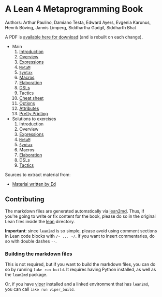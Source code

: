 # A Lean 4 Metaprogramming Book

Authors: Arthur Paulino, Damiano Testa, Edward Ayers, Evgenia Karunus, Henrik Böving, Jannis Limperg, Siddhartha Gadgil, Siddharth Bhat

A PDF is [available here for download](../../releases/download/latest/Metaprogramming.in.Lean.4.pdf) (and is rebuilt on each change).

* Main
    1. [Introduction](md/main/01_intro.md)
    2. [Overview](md/main/02_overview.md)
    3. [Expressions](md/main/03_expressions.md)
    4. [`MetaM`](md/main/04_metam.md)
    5. [`Syntax`](md/main/05_syntax.md)
    6. [Macros](md/main/06_macros.md)
    7. [Elaboration](md/main/07_elaboration.md)
    8. [DSLs](md/main/08_dsls.md)
    9. [Tactics](md/main/09_tactics.md)
    10. [Cheat sheet](md/main/10_cheat-sheet.md)
    1. [Options](md/extra/01_options.md)
    2. [Attributes](md/extra/02_attributes.md)
    3. [Pretty Printing](md/extra/03_pretty-printing.md)
* Solutions to exercises
    1. Introduction
    2. Overview
    3. [Expressions](md/solutions/03_expressions.md)
    4. [`MetaM`](md/solutions/04_metam.md)
    5. [`Syntax`](md/solutions/05_syntax.md)
    6. Macros
    7. [Elaboration](md/solutions/07_elaboration.md)
    8. DSLs
    9. [Tactics](md/solutions/09_tactics.md)

Sources to extract material from:
* [Material written by Ed](https://github.com/leanprover-community/mathlib4/blob/tutorial/docs/metaprogramming/02_metavariables.md)

## Contributing

The markdown files are generated automatically via [lean2md](https://github.com/arthurpaulino/lean2md).
Thus, if you're going to write or fix content for the book, please do so in the original Lean files inside the [lean](lean) directory.

**Important**: since `lean2md` is so simple, please avoid using comment sections
in Lean code blocks with `/- ... -/`. If you want to insert commentaries, do so
with double dashes `--`.

### Building the markdown files

This is not required, but if you want to build the markdown files, you can do so by running `lake run build`.
It requires having Python installed, as well as the `lean2md` package.

Or, if you have [viper](https://github.com/arthurpaulino/viper) installed and a linked environment that has `lean2md`, you can call `lake run viper_build`.
